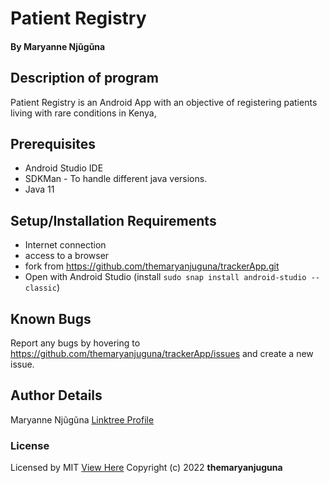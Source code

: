 # Patient Registry
#### By **Maryanne Njũgũna**

## Description of program
Patient Registry is an Android App with an objective of registering patients living with rare conditions in Kenya,


## Prerequisites
* Android Studio IDE
* SDKMan - To handle different java versions. 
* Java 11

## Setup/Installation Requirements
* Internet connection
* access to a browser
* fork from https://github.com/themaryanjuguna/trackerApp.git
* Open with Android Studio (install `sudo snap install android-studio --classic`)

## Known Bugs
Report any bugs by hovering to https://github.com/themaryanjuguna/trackerApp/issues and create a new issue.

## Author Details
Maryanne Njũgũna [Linktree Profile](https://linktr.ee/themaryanjuguna)

### License
Licensed by MIT [View Here](https://github.com/themaryanjuguna/trackerApp/blob/a7f8fd733e9d7d843c3b36a4a2198fb1d157650a/Licence)
Copyright (c) 2022 **themaryanjuguna**